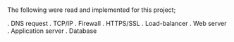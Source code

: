 ###

The following were read and implemented for this project;

. DNS request
. TCP/IP
. Firewall
. HTTPS/SSL
. Load-balancer
. Web server
. Application server
. Database
